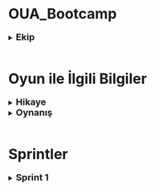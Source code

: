 # OUA_Bootcamp

<details> 
<summary><b><font size="+1">Ekip</font></b></summary>

* Melike Saygın - Product Owner | Developer
* Emre Gelen - Scrum Master | Developer
* Doğan Ali Yeniacun - Developer
* Yunus Baki Karaça - Developer
* Özgenaz Özmen - Developer

</details>

<br/> 

# Oyun ile İlgili Bilgiler

<details>
<summary><b><font size="+1">Hikaye</font></b></summary>


</details>

<details>
<summary><b><font size = "+1">Oynanış</font></b></summary>


</details>

<br/>

# Sprintler

<details>
<summary><b><font size = "+1">Sprint 1</font></b></summary>

<br/>

<details>
<summary><b>Sprint Board</b></summary>
  
![](https://github.com/Emre-Gelen/OUA_Bootcamp/blob/update-readme/Project%20Management/SprintSS/TrelloBoardSprint1.png)
</details>

<details>
<summary><b>Oyun Durumu</b></summary>

</details>

<details>
<summary><b>Sprint Review</b></summary>

Sprint içerisinde yapılması planlanan; oyunun hikayesi ile beraber storyboard oluşturulması, karakterin temel hareketlerinin implemente edilmesi ve butonlara bağlı kapı mekaniğinin implemente edilmesi görevleri tamamlanmıştır.  
</details>



<details>
<summary><b>Sprint Retrospective</b></summary>

* Ekip içerisindeki enerji ve birbirine uyum harika.
* Toplantıya katılım sağlayamayan ekip üyeleri için toplantı notlarının alınması ve toplantıda konuşulan önemli noktaların özet geçilmesi.

</details>
</details>
